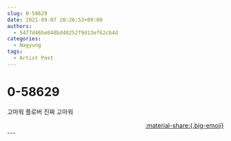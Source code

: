 ```yaml
---
slug: 0-58629
date: 2021-09-07 20:26:53+09:00
authors:
  - 5477d46be848bd40252f9d13ef62cb4d
categories:
  - Nagyung
tags:
  - Artist Post
---
```


# 0-58629

<div class="post-container" markdown="1">
<div class="content-container md-sidebar__scrollwrap" markdown="1">

고마워 플로버 진짜 고마워

</div>
</div>

<div style="text-align: right;" markdown="1">
<a href="https://weverse.io/fromis9/artist/0-58629" style="text-align: right;">:material-share:{.big-emoji}</a>
</div>
---
